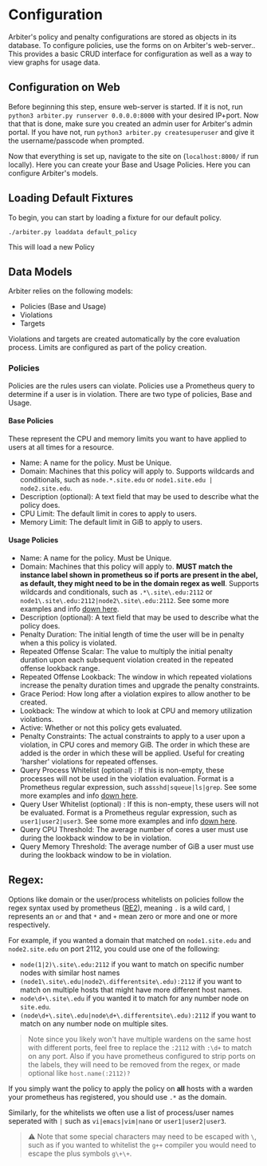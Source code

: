 # Configuration
Arbiter's policy and penalty configurations are stored as objects in its database. To configure policies, use the forms on on Arbiter's web-server.. This provides a basic CRUD interface for configuration as well as a way to view graphs for usage data.

## Configuration on Web
Before beginning this step, ensure web-server is started. If it is not, run `python3 arbiter.py runserver 0.0.0.0:8000` with your desired IP+port. Now that that is done, make sure you created an admin user for Arbiter's admin portal. If you have not, run `python3 arbiter.py createsuperuser` and give it the username/passcode when prompted.

Now that everything is set up, navigate to the site on (`localhost:8000/` if run locally). Here you can create your Base and Usage Policies. 
Here you can configure Arbiter's models. 

## Loading Default Fixtures
To begin, you can start by loading a fixture for our default policy.
```shell
./arbiter.py loaddata default_policy
```
This will load a new Policy 


## Data Models
Arbiter relies on the following models: 
- Policies (Base and Usage)
- Violations
- Targets

Violations and targets are created automatically by the core evaluation process. Limits are configured as part of the policy creation. 

### Policies
Policies are the rules users can violate. Policies use a Prometheus query to determine if a user is in violation. There are two type of policies, Base and Usage.

#### Base Policies
These represent the CPU and memory limits you want to have applied to users at all times for a resource. 
- Name: A name for the policy. Must be Unique.
- Domain: Machines that this policy will apply to. Supports wildcards and conditionals, such as `node.*.site.edu` or `node1.site.edu | node2.site.edu`. 
- Description (optional): A text field that may be used to describe what the policy does. 
- CPU Limit: The default limit in cores to apply to users.
- Memory Limit: The default limit in GiB to apply to users.

#### Usage Policies
- Name: A name for the policy. Must be Unique.
- Domain: Machines that this policy will apply to. **MUST match the instance label shown in prometheus so if ports are present in the abel, as default, they might need to be in the domain regex as well**. Supports wildcards and conditionals, such as `.*\.site\.edu:2112` or `node1\.site\.edu:2112|node2\.site\.edu:2112`. See some more examples and info  [down here](#regex).
- Description (optional): A text field that may be used to describe what the policy does.
- Penalty Duration: The initial length of time the user will be in penalty when a this policy is violated.
- Repeated Offense Scalar: The value to multiply the initial penalty duration upon each subsequent violation created in the repeated offense lookback range.
- Repeated Offense Lookback: The window in which repeated violations increase the penalty duration times and upgrade the penalty constraints.
- Grace Period: How long after a violation expires to allow another to be created. 
- Lookback: The window at which to look at CPU and memory utilization violations. 
- Active: Whether or not this policy gets evaluated.
- Penalty Constraints: The actual constraints to apply to a user upon a violation, in CPU cores and memory GiB. The order in which these are added is the order in which these will be applied. Useful for creating 'harsher' violations for repeated offenses. 
- Query Process Whitelist (optional) : If this is non-empty, these processes will not be used in the violation evaluation. Format is a Prometheus regular expression, such as`sshd|squeue|ls|grep`. See some more examples and info  [down here](#regex).
- Query User Whitelist (optional) : If this is non-empty, these users will not be evaluated. Format is a Prometheus regular expression, such as `user1|user2|user3`. See some more examples and info  [down here](#regex).
- Query CPU Threshold: The average number of cores a user must use during the lookback window to be in violation. 
- Query Memory Threshold: The average number of GiB a user must use during the lookback window to be in violation.


## Regex:

Options like domain or the user/process whitelists on policies follow the regex syntax used by prometheus ([RE2](https://github.com/google/re2/wiki/syntax)), meaning `.` is a wild card, `|` represents an `or` and that `*` and `+` mean zero or more and one or more respectively. 

For example, if you wanted a domain that matched on `node1.site.edu` and `node2.site.edu` on port 2112, you could use one of the following:
- `node(1|2)\.site\.edu:2112` if you want to match on specific number nodes with similar host names
- `(node1\.site\.edu|node2\.differentsite\.edu):2112` if you want to match on multiple hosts that might have more different host names.
- `node\d+\.site\.edu` if you wanted it to match for any number node on `site.edu`.
- `(node\d+\.site\.edu|node\d+\.differentsite\.edu):2112` if you want to match on any number node on multiple sites.

> Note since you likely won't have multiple wardens on the same host with different ports, feel free to replace the `:2112` with `:\d+` to match on any port. Also if you have prometheus configured to strip ports on the labels, they will need to be removed from the regex, or made optional like `host.name(:2112)?`

If you simply want the policy to apply the policy on **all** hosts with a warden your prometheus has registered, you should use `.*` as the domain.

Similarly, for the whitelists we often use a list of process/user names seperated with `|` such as `vi|emacs|vim|nano` or `user1|user2|user3`.
> ⚠️ Note that some special characters may need to be escaped with `\`, such as if you wanted to whitelist the `g++` compiler you would need to escape the plus symbols `g\+\+`.
